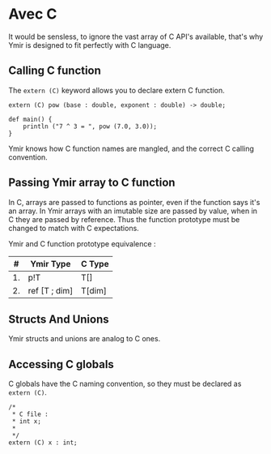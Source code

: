 # Avec C

It would be sensless, to ignore the vast array of C API's available, that's why Ymir is designed to fit perfectly with C language.

## Calling C function

The `extern (C)` keyword allows you to declare extern C function.

```text
extern (C) pow (base : double, exponent : double) -> double;

def main() {
    println ("7 ^ 3 = ", pow (7.0, 3.0));
}
```

Ymir knows how C function names are mangled, and the correct C calling convention.

## Passing Ymir array to C function

In C, arrays are passed to functions as pointer, even if the function says it's an array. In Ymir arrays with an imutable size are passed by value, when in C they are passed by reference. Thus the function prototype must be changed to match with C expectations.

Ymir and C function prototype equivalence :

| \# | Ymir Type | C Type |
| --- | --- | --- |
| 1. | p!T | T\[\] |
| 2. | ref \[T ; dim\] | T\[dim\] |

## Structs And Unions

Ymir structs and unions are analog to C ones.

## Accessing C globals

C globals have the C naming convention, so they must be declared as `extern (C)`.

```text
/*
 * C file : 
 * int x;
 *
 */
extern (C) x : int;
```


